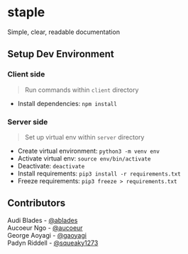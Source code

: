 # staple

Simple, clear, readable documentation

## Setup Dev Environment

### Client side

> Run commands within `client` directory

- Install dependencies: `npm install`

### Server side

> Set up virtual env within `server` directory

- Create virtual environment: `python3 -m venv env`
- Activate virtual env: `source env/bin/activate`
- Deactivate: `deactivate`
- Install requirements: `pip3 install -r requirements.txt`
- Freeze requirements: `pip3 freeze > requirements.txt`

## Contributors

Audi Blades - [@ablades](https://github.com/ablades)  
Aucoeur Ngo - [@aucoeur](https://github.com/aucoeur)  
George Aoyagi - [@gaoyagi](https://github.com/gaoyagi)  
Padyn Riddell - [@squeaky1273](https://github.com/squeaky1273)  